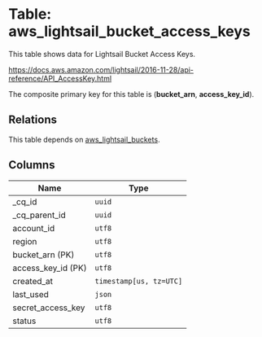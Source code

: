 # Table: aws_lightsail_bucket_access_keys

This table shows data for Lightsail Bucket Access Keys.

https://docs.aws.amazon.com/lightsail/2016-11-28/api-reference/API_AccessKey.html

The composite primary key for this table is (**bucket_arn**, **access_key_id**).

## Relations

This table depends on [aws_lightsail_buckets](aws_lightsail_buckets.md).

## Columns

| Name          | Type          |
| ------------- | ------------- |
|_cq_id|`uuid`|
|_cq_parent_id|`uuid`|
|account_id|`utf8`|
|region|`utf8`|
|bucket_arn (PK)|`utf8`|
|access_key_id (PK)|`utf8`|
|created_at|`timestamp[us, tz=UTC]`|
|last_used|`json`|
|secret_access_key|`utf8`|
|status|`utf8`|